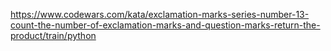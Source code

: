 https://www.codewars.com/kata/exclamation-marks-series-number-13-count-the-number-of-exclamation-marks-and-question-marks-return-the-product/train/python